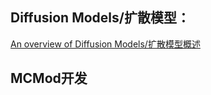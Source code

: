## Diffusion Models/扩散模型：
[An overview of Diffusion Models/扩散模型概述](https://omnisyr.github.io/post/An%20Overview%20of%20Diffusion%20Models-br--kuo-san-mo-xing-gai-shu.html)

## MCMod开发
